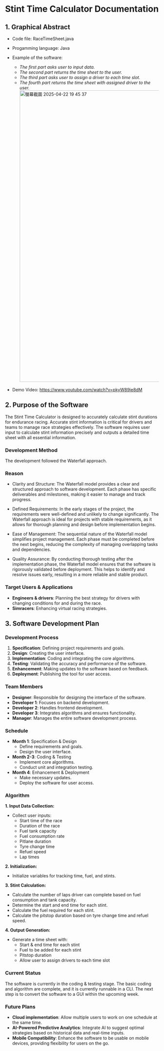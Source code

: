# Stint Time Calculator Documentation

## 1. Graphical Abstract
- Code file: RaceTimeSheet.java
  
- Progamming language: Java
  
- Example of the software:
  * *The first part asks user to input data.*
  * *The second part returns the time sheet to the user.*
  * *The third part asks user to assign a driver to each time slot.*
  * *The fourth part returns the time sheet with assigned driver to the user.*
<img width="956" alt="螢幕截圖 2025-04-22 19 45 37" src="https://github.com/user-attachments/assets/98820ee0-3559-4d6b-8b74-407789244caf" /><br>

- Demo Video: <a href="https://www.youtube.com/watch?v=pkyW89ie8dM" target="_blank">https://www.youtube.com/watch?v=pkyW89ie8dM</a>

## 2. Purpose of the Software
The Stint Time Calculator is designed to accurately calculate stint durations for endurance racing. Accurate stint information is critical for drivers and teams to manage race strategies effectively. The software requires user input to calculate stint information precisely and outputs a detailed time sheet with all essential information.

### Development Method
The development followed the Waterfall approach.

### Reason
- Clarity and Structure:
The Waterfall model provides a clear and structured approach to software development. Each phase has specific deliverables and milestones, making it easier to manage and track progress.

- Defined Requirements:
In the early stages of the project, the requirements were well-defined and unlikely to change significantly. The Waterfall approach is ideal for projects with stable requirements, as it allows for thorough planning and design before implementation begins.

- Ease of Management:
The sequential nature of the Waterfall model simplifies project management. Each phase must be completed before the next begins, reducing the complexity of managing overlapping tasks and dependencies.

- Quality Assurance:
By conducting thorough testing after the implementation phase, the Waterfall model ensures that the software is rigorously validated before deployment. This helps to identify and resolve issues early, resulting in a more reliable and stable product.

### Target Users & Applications
- **Engineers & drivers**: Planning the best strategy for drivers with changing conditions for and during the race.
- **Simracers**: Enhancing virtual racing strategies.

## 3. Software Development Plan
### Development Process
1. **Specification**: Defining project requirements and goals.
2. **Design**: Creating the user interface.
3. **Implementation**: Coding and integrating the core algorithms.
4. **Testing**: Validating the accuracy and performance of the software.
5. **Enhancement**: Making updates to the software based on feedback.
6. **Deployment**: Publishing the tool for user access.

### Team Members
- **Designer**: Responsible for designing the interface of the software.
- **Developer 1**: Focuses on backend development.
- **Developer 2**: Handles frontend development.
- **Developer 3**: Integrates algorithms and ensures functionality.
- **Manager**: Manages the entire software development process.

### Schedule
- **Month 1**: Specification & Design
  - Define requirements and goals.
  - Design the user interface.
- **Month 2-3**: Coding & Testing
  - Implement core algorithms.
  - Conduct unit and integration testing.
- **Month 4**: Enhancement & Deployment
  - Make necessary updates.
  - Deploy the software for user access.

### Algorithm
**1. Input Data Collection:**
  - Collect user inputs:
    - Start time of the race
    - Duration of the race
    - Fuel tank capacity
    - Fuel consumption rate
    - Pitlane duration
    - Tyre change time
    - Refuel speed
    - Lap times

**2. Initialization:**
  - Initialize variables for tracking time, fuel, and stints.

**3. Stint Calculation:**
  - Calculate the number of laps driver can complete based on fuel consumption and tank capacity.
  - Determine the start and end time for each stint.
  - Calculate the fuel required for each stint.
  - Calculate the pitstop duration based on tyre change time and refuel speed.

**4. Output Generation:**
  - Generate a time sheet with:
    - Start & end time for each stint
    - Fuel to be added for each stint
    - Pitstop duration
    - Allow user to assign drivers to each time slot

### Current Status
The software is currently in the coding & testing stage. The basic coding and algorithm are complete, and it is currently runnable in a CLI. The next step is to convert the software to a GUI within the upcoming week.

### Future Plans
- **Cloud implementation**: Allow multiple users to work on one schedule at the same time.
- **AI-Powered Predictive Analytics**: Integrate AI to suggest optimal strategies based on historical data and real-time inputs.
- **Mobile Compatibility**: Enhance the software to be usable on mobile devices, providing flexibility for users on the go.

